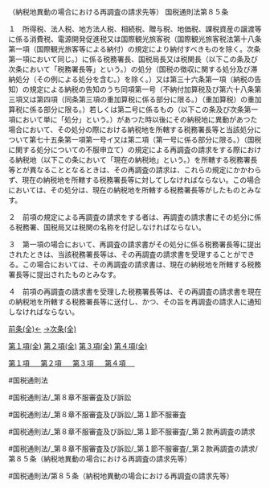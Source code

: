 （納税地異動の場合における再調査の請求先等）
国税通則法第８５条

１　所得税、法人税、地方法人税、相続税、贈与税、地価税、課税資産の譲渡等に係る消費税、電源開発促進税又は国際観光旅客税（国際観光旅客税法第十八条第一項（国際観光旅客等による納付）の規定により納付すべきものを除く。次条第一項において同じ。）に係る税務署長、国税局長又は税関長（以下この条及び次条において「税務署長等」という。）の処分（国税の徴収に関する処分及び滞納処分（その例による処分を含む。）を除く。）又は第三十六条第一項（納税の告知）の規定による納税の告知のうち同項第一号（不納付加算税及び第六十八条第三項又は第四項（同条第三項の重加算税に係る部分に限る。）（重加算税）の重加算税に係る部分に限る。）若しくは第二号に係るもの（以下この条及び次条第一項において単に「処分」という。）があつた時以後にその納税地に異動があつた場合において、その処分の際における納税地を所轄する税務署長等と当該処分について第七十五条第一項第一号イ又は第二項（第一号に係る部分に限る。）（国税に関する処分についての不服申立て）の規定による再調査の請求をする際における納税地（以下この条において「現在の納税地」という。）を所轄する税務署長等とが異なることとなるときは、その再調査の請求は、これらの規定にかかわらず、現在の納税地を所轄する税務署長等に対してしなければならない。この場合においては、その処分は、現在の納税地を所轄する税務署長等がしたものとみなす。

２　前項の規定による再調査の請求をする者は、再調査の請求書にその処分に係る税務署、国税局又は税関の名称を付記しなければならない。

３　第一項の場合において、再調査の請求書がその処分に係る税務署長等に提出されたときは、当該税務署長等は、その再調査の請求書を受理することができる。この場合においては、その再調査の請求書は、現在の納税地を所轄する税務署長等に提出されたものとみなす。

４　前項の再調査の請求書を受理した税務署長等は、その再調査の請求書を現在の納税地を所轄する税務署長等に送付し、かつ、その旨を再調査の請求人に通知しなければならない。

[前条(全)←](国税通則法＿＿＿＿＿第８４条_.md)    [→次条(全)](国税通則法＿＿＿＿＿第８６条_.md)

[第１項(全)](国税通則法＿＿＿＿＿第８５条第１項_.md)  [第２項(全)](国税通則法＿＿＿＿＿第８５条第２項_.md)  [第３項(全)](国税通則法＿＿＿＿＿第８５条第３項_.md)  [第４項(全)](国税通則法＿＿＿＿＿第８５条第４項_.md)  

[第１項 　 ](国税通則法＿＿＿＿＿第８５条第１項.md)  [第２項 　 ](国税通則法＿＿＿＿＿第８５条第２項.md)  [第３項 　 ](国税通則法＿＿＿＿＿第８５条第３項.md)  [第４項 　 ](国税通則法＿＿＿＿＿第８５条第４項.md)  

#国税通則法

#国税通則法/_第８章不服審査及び訴訟

#国税通則法/_第８章不服審査及び訴訟/_第１節不服審査

#国税通則法/_第８章不服審査及び訴訟/_第１節不服審査/_第２款再調査の請求

#国税通則法/_第８章不服審査及び訴訟/_第１節不服審査/_第２款再調査の請求/第８５条（納税地異動の場合における再調査の請求先等）

#国税通則法/第８５条（納税地異動の場合における再調査の請求先等）

